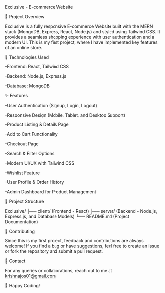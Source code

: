 Exclusive - E-commerce Website

📌 Project Overview

Exclusive is a fully responsive E-commerce Website built with the MERN stack (MongoDB, Express, React, Node.js) and styled using Tailwind CSS. It provides a seamless shopping experience with user authentication and a modern UI. This is my first project, where I have implemented key features of an online store.

🚀 Technologies Used

-Frontend: React, Tailwind CSS

-Backend: Node.js, Express.js

-Database: MongoDB

✨ Features

-User Authentication (Signup, Login, Logout)

-Responsive Design (Mobile, Tablet, and Desktop Support)

-Product Listing & Details Page

-Add to Cart Functionality

-Checkout Page

-Search & Filter Options

-Modern UI/UX with Tailwind CSS

-Wishlist Feature

-User Profile & Order History

-Admin Dashboard for Product Management

📂 Project Structure

Exclusive/
├── client/  (Frontend - React)
├── server/  (Backend - Node.js, Express.js, and Database Models)
└── README.md  (Project Documentation)

🤝 Contributing

Since this is my first project, feedback and contributions are always welcome! If you find a bug or have suggestions, feel free to create an issue or fork the repository and submit a pull request.

📩 Contact

For any queries or collaborations, reach out to me at krishnajos01@gmail.com

🚀 Happy Coding!




